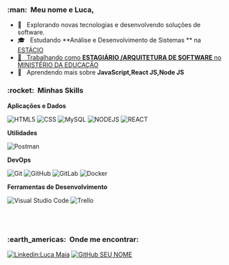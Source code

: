 
<h3> :man: &nbsp;Meu nome e Luca,
</h3>



- 🤔 &nbsp; Explorando novas tecnologias e desenvolvendo soluções de software.
- 🎓 &nbsp; Estudando **Análise e Desenvolvimento de Sistemas ** na <a href="https://estacio.br/">ESTÁCIO
- 💼 &nbsp; Trabalhando como **ESTAGIÁRIO /ARQUITETURA DE SOFTWARE** no <a href="https://www.gov.br/mec/pt-br">MINISTÉRIO DA EDUCAÇÃO</a>
- 🌱 &nbsp; Aprendendo mais sobre **JavaScript,React JS,Node JS**



<h3> :rocket: &nbsp;Minhas Skills </h3>



**Aplicações e Dados**



![HTML5](https://img.shields.io/badge/-HTML5-333333?style=flat&logo=HTML5)
![CSS](https://img.shields.io/badge/-CSS-333333?style=flat&logo=CSS3&logoColor=1572B6)
![MySQL](https://img.shields.io/badge/-MySQL-333333?style=flat&logo=mysql)
![NODEJS](https://img.shields.io/badge/NodeJS-333333?style=flat&logo=NODEJS)
![REACT](https://img.shields.io/badge/react-333333?style=flat&logo=REACT)




**Utilidades**



![Postman](https://img.shields.io/badge/-Postman-333333?style=flat&logo=postman)



**DevOps**



![Git](https://img.shields.io/badge/-Git-333333?style=flat&logo=git)
![GitHub](https://img.shields.io/badge/-GitHub-333333?style=flat&logo=github)
![GitLab](https://img.shields.io/badge/GitLab-333333?style=flat&logo=gitlab)
![Docker](https://img.shields.io/badge/-Docker-333333?style=flat&logo=docker)



**Ferramentas de Desenvolvimento**



![Visual Studio Code](https://img.shields.io/badge/-Visual%20Studio%20Code-333333?style=flat&logo=visual-studio-code&logoColor=007ACC)
![Trello](https://img.shields.io/badge/-Trello-333333?style=flat&logo=trello&logoColor=007ACC)


<br/>






<br/>



<h3> :earth_americas: &nbsp;Onde me encontrar: </h3>



[![Linkedin:Luca Maia](https://img.shields.io/badge/-LM-blue?style=flat-square&logo=Linkedin&logoColor=white&link=LINK-DO-SEU-LINKEDIN)](https://www.linkedin.com/in/luca-maia-6a06581a9/)
[![GitHub SEU NOME]( https://img.shields.io/github/followers/walissonssousa?label=follow&style=social)](https://github.com/LucaMaia)

